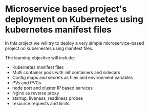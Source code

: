 # Microservice based project's deployment on Kubernetes using kubernetes manifest files

In this project we will try to deploy a very simple microservice-based project on kubernestes using manifest files.

The learning objective will include:
- Kubernetes manifest files
- Mutli container pods with init containers and sidecars 
- Config maps and secrets as files and environment variables
- PVs and PVCs
- node port and cluster IP based services
- Nginx as reverse proxy
- startup, liveness, readiness probes
- resource requests and limits
